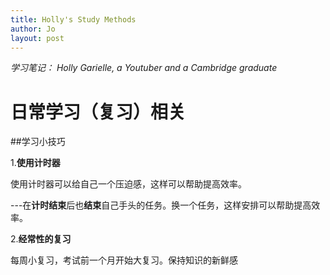 ```yaml
---
title: Holly's Study Methods
author: Jo
layout: post
---
```


*学习笔记： Holly Garielle, a Youtuber and a Cambridge graduate*



# 日常学习（复习）相关

##学习小技巧



1.**使用计时器**    

使用计时器可以给自己一个压迫感，这样可以帮助提高效率。

---在**计时结束**后也**结束**自己手头的任务。换一个任务，这样安排可以帮助提高效率。

2.**经常性的复习**       

每周小复习，考试前一个月开始大复习。保持知识的新鲜感